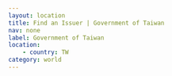 ```yaml
---
layout: location
title: Find an Issuer | Government of Taiwan
nav: none
label: Government of Taiwan
location:
    - country: TW
category: world
---
```

